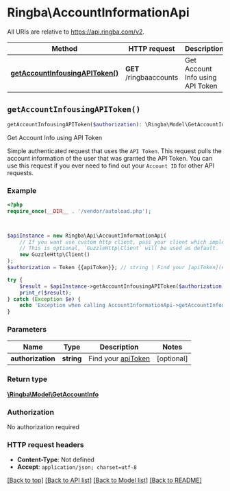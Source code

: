 # Ringba\AccountInformationApi

All URIs are relative to https://api.ringba.com/v2.

Method | HTTP request | Description
------------- | ------------- | -------------
[**getAccountInfousingAPIToken()**](AccountInformationApi.md#getAccountInfousingAPIToken) | **GET** /ringbaaccounts | Get Account Info using API Token


## `getAccountInfousingAPIToken()`

```php
getAccountInfousingAPIToken($authorization): \Ringba\Model\GetAccountInfo
```

Get Account Info using API Token

Simple authenticated request that uses the `API Token`. This request pulls the account information of the user that was granted the API Token. You can use this request if you ever need to find out your `Account ID` for other API requests.

### Example

```php
<?php
require_once(__DIR__ . '/vendor/autoload.php');



$apiInstance = new Ringba\Api\AccountInformationApi(
    // If you want use custom http client, pass your client which implements `GuzzleHttp\ClientInterface`.
    // This is optional, `GuzzleHttp\Client` will be used as default.
    new GuzzleHttp\Client()
);
$authorization = Token {{apiToken}}; // string | Find your [apiToken](#get-or-create-api-token)

try {
    $result = $apiInstance->getAccountInfousingAPIToken($authorization);
    print_r($result);
} catch (Exception $e) {
    echo 'Exception when calling AccountInformationApi->getAccountInfousingAPIToken: ', $e->getMessage(), PHP_EOL;
}
```

### Parameters

Name | Type | Description  | Notes
------------- | ------------- | ------------- | -------------
 **authorization** | **string**| Find your [apiToken](#get-or-create-api-token) | [optional]

### Return type

[**\Ringba\Model\GetAccountInfo**](../Model/GetAccountInfo.md)

### Authorization

No authorization required

### HTTP request headers

- **Content-Type**: Not defined
- **Accept**: `application/json; charset=utf-8`

[[Back to top]](#) [[Back to API list]](../../README.md#endpoints)
[[Back to Model list]](../../README.md#models)
[[Back to README]](../../README.md)
